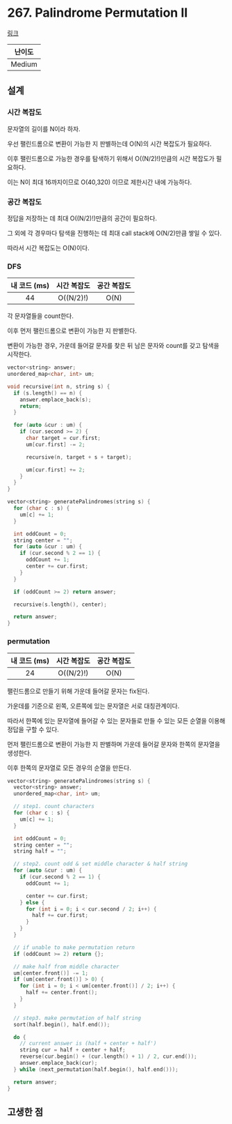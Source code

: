 # 267. Palindrome Permutation II

[링크](https://leetcode.com/problems/palindrome-permutation-ii/)

| 난이도 |
| :----: |
| Medium |

## 설계

### 시간 복잡도

문자열의 길이를 N이라 하자.

우선 팰린드롬으로 변환이 가능한 지 판별하는데 O(N)의 시간 복잡도가 필요하다.

이후 팰린드롬으로 가능한 경우를 탐색하기 위해서 O((N/2)!)만큼의 시간 복잡도가 필요하다.

이는 N이 최대 16까지이므로 O(40,320) 이므로 제한시간 내에 가능하다.

### 공간 복잡도

정답을 저장하는 데 최대 O((N/2)!)만큼의 공간이 필요하다.

그 외에 각 경우마다 탐색을 진행하는 데 최대 call stack에 O(N/2)만큼 쌓일 수 있다.

따라서 시간 복잡도는 O(N)이다.

### DFS

| 내 코드 (ms) | 시간 복잡도 | 공간 복잡도 |
| :----------: | :---------: | :---------: |
|      44      |  O((N/2)!)  |    O(N)     |

각 문자열들을 count한다.

이후 먼저 팰린드롬으로 변환이 가능한 지 판별한다.

변환이 가능한 경우, 가운데 들어갈 문자를 찾은 뒤 남은 문자와 count를 갖고 탐색을 시작한다.

```cpp
vector<string> answer;
unordered_map<char, int> um;

void recursive(int n, string s) {
  if (s.length() == n) {
    answer.emplace_back(s);
    return;
  }

  for (auto &cur : um) {
    if (cur.second >= 2) {
      char target = cur.first;
      um[cur.first] -= 2;

      recursive(n, target + s + target);

      um[cur.first] += 2;
    }
  }
}

vector<string> generatePalindromes(string s) {
  for (char c : s) {
    um[c] += 1;
  }

  int oddCount = 0;
  string center = "";
  for (auto &cur : um) {
    if (cur.second % 2 == 1) {
      oddCount += 1;
      center += cur.first;
    }
  }

  if (oddCount >= 2) return answer;

  recursive(s.length(), center);

  return answer;
}
```

### permutation

| 내 코드 (ms) | 시간 복잡도 | 공간 복잡도 |
| :----------: | :---------: | :---------: |
|      24      |  O((N/2)!)  |    O(N)     |

팰린드롬으로 만들기 위해 가운데 들어갈 문자는 fix된다.

가운데를 기준으로 왼쪽, 오른쪽에 있는 문자열은 서로 대칭관계이다.

따라서 한쪽에 있는 문자열에 들어갈 수 있는 문자들로 만들 수 있는 모든 순열을 이용해 정답을 구할 수 있다.

먼저 팰린드롬으로 변환이 가능한 지 판별하며 가운데 들어갈 문자와 한쪽의 문자열을 생성한다.

이후 한쪽의 문자열로 모든 경우의 순열을 만든다.

```cpp
vector<string> generatePalindromes(string s) {
  vector<string> answer;
  unordered_map<char, int> um;

  // step1. count characters
  for (char c : s) {
    um[c] += 1;
  }

  int oddCount = 0;
  string center = "";
  string half = "";

  // step2. count odd & set middle character & half string
  for (auto &cur : um) {
    if (cur.second % 2 == 1) {
      oddCount += 1;

      center += cur.first;
    } else {
      for (int i = 0; i < cur.second / 2; i++) {
        half += cur.first;
      }
    }
  }

  // if unable to make permutation return
  if (oddCount >= 2) return {};

  // make half from middle character
  um[center.front()] -= 1;
  if (um[center.front()] > 0) {
    for (int i = 0; i < um[center.front()] / 2; i++) {
      half += center.front();
    }
  }

  // step3. make permutation of half string
  sort(half.begin(), half.end());

  do {
    // current answer is (half + center + half')
    string cur = half + center + half;
    reverse(cur.begin() + (cur.length() + 1) / 2, cur.end());
    answer.emplace_back(cur);
  } while (next_permutation(half.begin(), half.end()));

  return answer;
}
```

## 고생한 점
